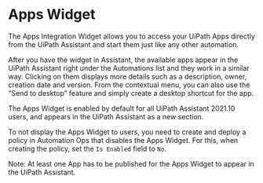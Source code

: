 # Apps Widget

The Apps Integration Widget allows you to access your UiPath Apps directly from the UiPath Assistant and start them just like any other automation.

After you have the widget in Assistant, the available apps appear in the UiPath Assistant right under the Automations list
and they work in a similar way. Clicking on them displays more details such as a description, owner, creation date and version.
From the contextual menu, you can also use the “Send to desktop” feature and simply create a desktop shortcut for the app.

The Apps Widget is enabled by default for all UiPath Assistant 2021.10 users, and appears in the UiPath Assistant as a new
section.

To not display the Apps Widget to users, you need to create and deploy a policy in Automation Ops that disables the Apps Widget. For this, when creating the policy, set the `Is Enabled` field to `No`.

Note: At least one App has to be published for the Apps Widget to appear in the UiPath Assistant.